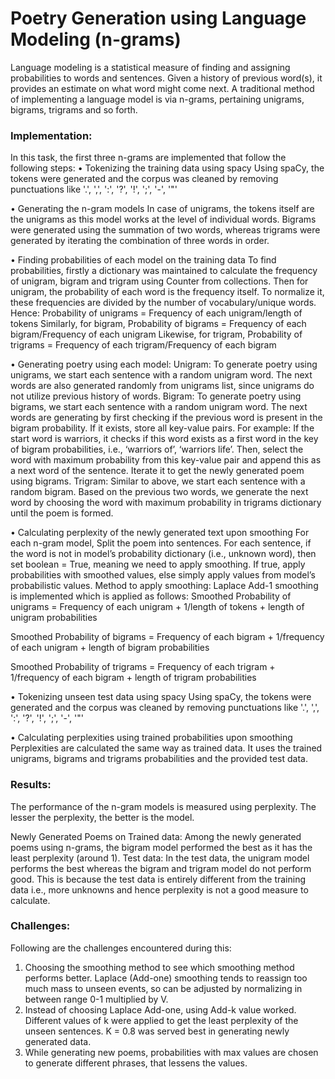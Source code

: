 # Poetry Generation using Language Modeling (n-grams)

Language modeling is a statistical measure of finding and assigning probabilities to words and sentences. Given a history of previous word(s), it provides an estimate on what word might come next. A traditional method of implementing a language model is via n-grams, pertaining unigrams, bigrams, trigrams and so forth.
### Implementation:
In this task, the first three n-grams are implemented that follow the following steps:
•	Tokenizing the training data using spacy
Using spaCy, the tokens were generated and the corpus was cleaned by removing punctuations like '.', ',', ':', '?', '!', ';', '-', '\"'

•	Generating the n-gram models
In case of unigrams, the tokens itself are the unigrams as this model works at the level of individual words. Bigrams were generated using the summation of two words, whereas trigrams were generated by iterating the combination of three words in order.

•	Finding probabilities of each model on the training data
To find probabilities, firstly a dictionary was maintained to calculate the frequency of unigram, bigram and trigram using Counter from collections. Then for unigram, the probability of each word is the frequency itself. To normalize it, these frequencies are divided by the number of vocabulary/unique words. Hence:
Probability of unigrams = Frequency of each unigram/length of tokens
Similarly, for bigram, 
Probability of bigrams = Frequency of each bigram/Frequency of each unigram
Likewise, for trigram,
         Probability of trigrams = Frequency of each trigram/Frequency of each bigram

•	Generating poetry using each model:
Unigram:
To generate poetry using unigrams, we start each sentence with a random unigram word. The next words are also generated randomly from unigrams list, since unigrams do not utilize previous history of words. 
Bigram:
To generate poetry using bigrams, we start each sentence with a random unigram word. The next words are generating by first checking if the previous word is present in the bigram probability. If it exists, store all key-value pairs. For example:
If the start word is warriors, it checks if this word exists as a first word in the key of bigram probabilities, i.e., ‘warriors of’, ‘warriors life’. 
Then, select the word with maximum probability from this key-value pair and append this as a next word of the sentence. Iterate it to get the newly generated poem using bigrams.
Trigram:
Similar to above, we start each sentence with a random bigram. Based on the previous two words, we generate the next word by choosing the word with maximum probability in trigrams dictionary until the poem is formed.

•	Calculating perplexity of the newly generated text upon smoothing
For each n-gram model,
Split the poem into sentences. For each sentence, if the word is not in model’s probability dictionary (i.e., unknown word), then set boolean = True, meaning we need to apply smoothing. If true, apply probabilities with smoothed values, else simply apply values from model’s probabilistic values. 
Method to apply smoothing: 
Laplace Add-1 smoothing is implemented which is applied as follows:
          Smoothed Probability of unigrams = Frequency of each unigram + 1/length of tokens + length of unigram probabilities
 
Smoothed Probability of bigrams = Frequency of each bigram + 1/frequency of each unigram + length of bigram probabilities

Smoothed Probability of trigrams = Frequency of each trigram + 1/frequency of each bigram + length of trigram probabilities

•	Tokenizing unseen test data using spacy
Using spaCy, the tokens were generated and the corpus was cleaned by removing punctuations like '.', ',', ':', '?', '!', ';', '-', '\"'

•	Calculating perplexities using trained probabilities upon smoothing
Perplexities are calculated the same way as trained data. It uses the trained unigrams, bigrams and trigrams probabilities and the provided test data.

### Results:
The performance of the n-gram models is measured using perplexity. The lesser the perplexity, the better is the model.

Newly Generated Poems on Trained data:
Among the newly generated poems using n-grams, the bigram model performed the best as it has the least perplexity (around 1). 
Test data:
In the test data, the unigram model performs the best whereas the bigram and trigram model do not perform good. This is because the test data is entirely different from the training data i.e., more unknowns and hence perplexity is not a good measure to calculate. 

### Challenges:
Following are the challenges encountered during this:
1. Choosing the smoothing method to see which smoothing method performs better. Laplace (Add-one) smoothing tends to reassign too much mass to unseen events, so can be adjusted by normalizing in between range 0-1 multiplied by V. 
2. Instead of choosing Laplace Add-one, using Add-k value worked. Different values of k were applied to get the least perplexity of the unseen sentences. K = 0.8 was served best in generating newly generated data. 
3. While generating new poems, probabilities with max values are chosen to generate different phrases, that lessens the values. 
